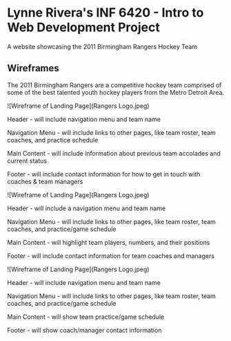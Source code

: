# Lynne Rivera's INF 6420 - Intro to Web Development Project

A website showcasing the 2011 Birmingham Rangers Hockey Team

## Wireframes

The 2011 Birmingham Rangers are a competitive hockey team comprised of some of the best talented youth hockey players from the Metro Detroit Area.

![Wireframe of Landing Page](Rangers Logo.jpeg)

Header - will include navigation menu and team name

Navigation Menu - will include links to other pages, like team roster, team coaches, and practice schedule

Main Content - will include information about previous team accolades and current status 

Footer - will include contact information for how to get in touch with coaches & team managers 


![Wireframe of Landing Page](Rangers Logo.jpeg)

Header - will include a navigation menu and team name

Navigation Menu - will include links to other pages, like team roster, team coaches, and practice/game schedule

Main Content - will highlight team players, numbers, and their positions

Footer - will include contact information for team coaches and managers


![Wireframe of Landing Page](Rangers Logo.jpeg)

Header - will include navigation menu and team name

Navigation Menu - will include links to other pages, like team roster, team coaches, and practice/game schedule

Main Content - will show team practice/game schedule

Footer - will show coach/manager contact information